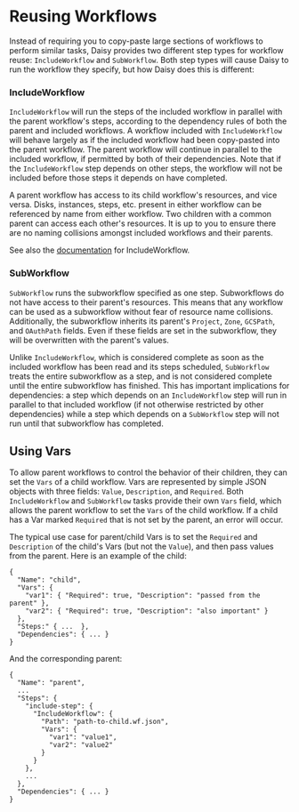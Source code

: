 # Reusing Workflows

Instead of requiring you to copy-paste large sections of workflows to perform
similar tasks, Daisy provides two different step types for workflow reuse:
`IncludeWorkflow` and `SubWorkflow`. Both step types will cause Daisy to run the
workflow they specify, but how Daisy does this is different:

### IncludeWorkflow

`IncludeWorkflow` will run the steps of the included workflow in parallel with
the parent workflow's steps, according to the dependency rules of both the
parent and included workflows. A workflow included with `IncludeWorkflow` will
behave largely as if the included workflow had been copy-pasted into the parent
workflow. The parent workflow will continue in parallel to the included
workflow, if permitted by both of their dependencies. Note that if the
`IncludeWorkflow` step depends on other steps, the workflow will not be included
before those steps it depends on have completed.

A parent workflow has access to its child workflow's resources, and vice versa.
Disks, instances, steps, etc. present in either workflow can be referenced by
name from either workflow. Two children with a common parent can access each
other's resources. It is up to you to ensure there are no naming collisions
amongst included workflows and their parents.

See also the
[documentation](https://github.com/GoogleCloudPlatform/compute-image-tools/tree/master/daisy#type-includeworkflow)
for IncludeWorkflow.

### SubWorkflow

`SubWorkflow` runs the subworkflow specified as one step. Subworkflows do not
have access to their parent's resources. This means that any workflow can be
used as a subworkflow without fear of resource name collisions. Additionally,
the subworkflow inherits its parent's `Project`, `Zone`, `GCSPath`, and
`OAuthPath` fields. Even if these fields are set in the subworkflow, they will
be overwritten with the parent's values.

Unlike `IncludeWorkflow`, which is considered complete as soon as the included
workflow has been read and its steps scheduled, `SubWorkflow` treats the entire
subworkflow as a step, and is not considered complete until the entire
subworkflow has finished. This has important implications for dependencies: a
step which depends on an `IncludeWorkflow` step will run in parallel to that
included workflow (if not otherwise restricted by other dependencies) while a
step which depends on a `SubWorkflow` step will not run until that subworkflow
has completed.

## Using Vars

To allow parent workflows to control the behavior of their children, they can
set the `Vars` of a child workflow. Vars are represented by simple JSON objects
with three fields: `Value`, `Description`, and `Required`. Both
`IncludeWorkflow` and `SubWorkflow` tasks provide their own `Vars` field, which
allows the parent workflow to set the `Vars` of the child workflow. If a child
has a Var marked `Required` that is not set by the parent, an error will occur.

The typical use case for parent/child Vars is to set the `Required` and
`Description` of the child's Vars (but not the `Value`), and then pass values
from the parent. Here is an example of the child:

    {
      "Name": "child",
      "Vars": {
        "var1": { "Required": true, "Description": "passed from the parent" },
        "var2": { "Required": true, "Description": "also important" }
      },
      "Steps:" { ...  },
      "Dependencies": { ... }
    }

And the corresponding parent:

    {
      "Name": "parent",
      ...
      "Steps": {
        "include-step": {
          "IncludeWorkflow": {
            "Path": "path-to-child.wf.json",
            "Vars": {
              "var1": "value1",
              "var2": "value2"
            }
          }
        },
        ...
      },
      "Dependencies": { ... }
    }


